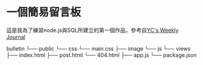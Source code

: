 一個簡易留言板
===
這是我為了練習node.js與SQL所建立的第一個作品，參考自[YC's Weekly Journal]([http://blog.csdn.net/guodongxiaren](https://ycjhuo.gitlab.io/blogs/NodeJS-Express-Build-Bulletins.html))  

bulletin
└── public
    └── css
        └── main.css
    ├── image
    └── js
└── views
    ├── index.html
    ├── post.html
    └── 404.html
├── app.js
└── package.json

